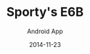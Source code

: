 ---
title: Sporty's E6B
subtitle: Android App
layout: default
modal-id: 5
date: 2014-11-23
date-url: https://play.google.com/store/apps/details?id=com.sportys.android.e6b
img: sportys-e6b.png
thumbnail: sportys-e6b-thumbnail.png
alt: image-alt
project-date: August 2014
client: Sporty's Pilot Shop
client-url: https://www.sportys.com/Pilotshop
category: Android App
description: A powerful, easy-to-use flight computer on your phone or tablet.

---